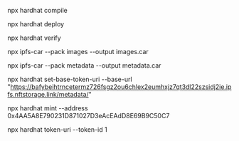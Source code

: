 npx hardhat compile

npx hardhat deploy

npx hardhat verify

npx ipfs-car --pack images --output images.car

npx ipfs-car --pack metadata --output metadata.car

npx hardhat set-base-token-uri --base-url "https://bafybeihtrncetermz726fsgz2ou6chlex2eumhxjz7qt3dl22szsidj2ie.ipfs.nftstorage.link/metadata/"

npx hardhat mint --address 0x4AA5A8E790231D871027D3eAcEAdD8E69B9C50C7

npx hardhat token-uri --token-id 1
